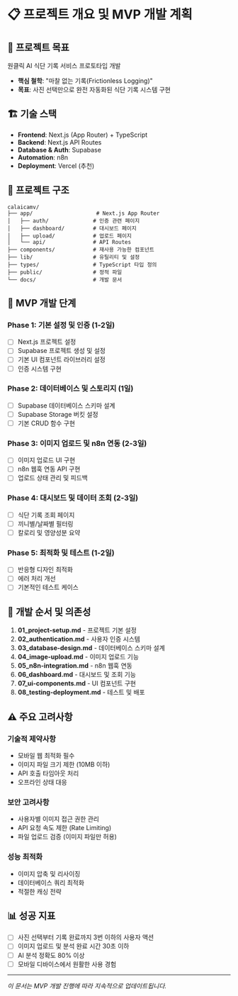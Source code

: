 # 📋 프로젝트 개요 및 MVP 개발 계획

## 🎯 프로젝트 목표
원클릭 AI 식단 기록 서비스 프로토타입 개발
- **핵심 철학**: "마찰 없는 기록(Frictionless Logging)"
- **목표**: 사진 선택만으로 완전 자동화된 식단 기록 시스템 구현

## 🏗️ 기술 스택
- **Frontend**: Next.js (App Router) + TypeScript
- **Backend**: Next.js API Routes
- **Database & Auth**: Supabase
- **Automation**: n8n
- **Deployment**: Vercel (추천)

## 📁 프로젝트 구조
```
calaicamv/
├── app/                    # Next.js App Router
│   ├── auth/              # 인증 관련 페이지
│   ├── dashboard/         # 대시보드 페이지
│   ├── upload/            # 업로드 페이지
│   └── api/               # API Routes
├── components/            # 재사용 가능한 컴포넌트
├── lib/                   # 유틸리티 및 설정
├── types/                 # TypeScript 타입 정의
├── public/                # 정적 파일
└── docs/                  # 개발 문서
```

## 🚀 MVP 개발 단계

### Phase 1: 기본 설정 및 인증 (1-2일)
- [ ] Next.js 프로젝트 설정
- [ ] Supabase 프로젝트 생성 및 설정
- [ ] 기본 UI 컴포넌트 라이브러리 설정
- [ ] 인증 시스템 구현

### Phase 2: 데이터베이스 및 스토리지 (1일)
- [ ] Supabase 데이터베이스 스키마 설계
- [ ] Supabase Storage 버킷 설정
- [ ] 기본 CRUD 함수 구현

### Phase 3: 이미지 업로드 및 n8n 연동 (2-3일)
- [ ] 이미지 업로드 UI 구현
- [ ] n8n 웹훅 연동 API 구현
- [ ] 업로드 상태 관리 및 피드백

### Phase 4: 대시보드 및 데이터 조회 (2-3일)
- [ ] 식단 기록 조회 페이지
- [ ] 끼니별/날짜별 필터링
- [ ] 칼로리 및 영양성분 요약

### Phase 5: 최적화 및 테스트 (1-2일)
- [ ] 반응형 디자인 최적화
- [ ] 에러 처리 개선
- [ ] 기본적인 테스트 케이스

## 📝 개발 순서 및 의존성

1. **01_project-setup.md** - 프로젝트 기본 설정
2. **02_authentication.md** - 사용자 인증 시스템
3. **03_database-design.md** - 데이터베이스 스키마 설계
4. **04_image-upload.md** - 이미지 업로드 기능
5. **05_n8n-integration.md** - n8n 웹훅 연동
6. **06_dashboard.md** - 대시보드 및 조회 기능
7. **07_ui-components.md** - UI 컴포넌트 구현
8. **08_testing-deployment.md** - 테스트 및 배포

## ⚠️ 주요 고려사항

### 기술적 제약사항
- 모바일 웹 최적화 필수
- 이미지 파일 크기 제한 (10MB 이하)
- API 호출 타임아웃 처리
- 오프라인 상태 대응

### 보안 고려사항
- 사용자별 이미지 접근 권한 관리
- API 요청 속도 제한 (Rate Limiting)
- 파일 업로드 검증 (이미지 파일만 허용)

### 성능 최적화
- 이미지 압축 및 리사이징
- 데이터베이스 쿼리 최적화
- 적절한 캐싱 전략

## 📊 성공 지표
- [ ] 사진 선택부터 기록 완료까지 3번 이하의 사용자 액션
- [ ] 이미지 업로드 및 분석 완료 시간 30초 이하
- [ ] AI 분석 정확도 80% 이상
- [ ] 모바일 디바이스에서 원활한 사용 경험

---
*이 문서는 MVP 개발 진행에 따라 지속적으로 업데이트됩니다.*
